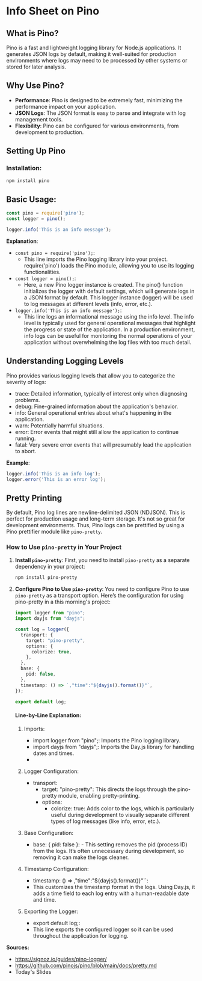 # Info Sheet on Pino

## What is Pino?

Pino is a fast and lightweight logging library for Node.js applications. It generates JSON logs by default, making it well-suited for production environments where logs may need to be processed by other systems or stored for later analysis.

## Why Use Pino?

- **Performance**: Pino is designed to be extremely fast, minimizing the performance impact on your application.
- **JSON Logs**: The JSON format is easy to parse and integrate with log management tools.
- **Flexibility**: Pino can be configured for various environments, from development to production.

## Setting Up Pino

### Installation:

```bash
npm install pino
```

## Basic Usage:
```typescript
const pino = require('pino');
const logger = pino();

logger.info('This is an info message');
```

**Explanation**:
- `const pino = require('pino');`:
     - This line imports the Pino logging library into your project. require('pino') loads the Pino module, allowing you to use its logging functionalities.
- `const logger = pino();`:
     - Here, a new Pino logger instance is created. The pino() function initializes the logger with default settings, which will generate logs in a JSON format by default. This logger instance (logger) will be used to log messages at different levels (info, error, etc.).
- `logger.info('This is an info message');`:
     - This line logs an informational message using the info level.  The info level is typically used for general operational messages that highlight the progress or state of the application. In a production environment, info logs can be useful for monitoring the normal operations of your application without overwhelming the log files with too much detail.

## Understanding Logging Levels
Pino provides various logging levels that allow you to categorize the severity of logs:

- trace: Detailed information, typically of interest only when diagnosing problems.
- debug: Fine-grained information about the application's behavior.
- info: General operational entries about what's happening in the application.
- warn: Potentially harmful situations.
- error: Error events that might still allow the application to continue running.
- fatal: Very severe error events that will presumably lead the application to abort.

**Example**:
```javascript
logger.info('This is an info log');
logger.error('This is an error log');
```

## Pretty Printing

By default, Pino log lines are newline-delimited JSON (NDJSON). This is perfect for production usage and long-term storage. It's not so great for development environments. Thus, Pino logs can be prettified by using a Pino prettifier module like `pino-pretty`.

### How to Use `pino-pretty` in Your Project

1. **Install `pino-pretty`**: First, you need to install `pino-pretty` as a separate dependency in your project:

   ```bash
   npm install pino-pretty
   ```
   
2. **Configure Pino to Use `pino-pretty`**: You need to configure Pino to use `pino-pretty` as a transport option. Here’s the configuration for using pino-pretty in a this morning's project:
    ```typescript
    import logger from "pino";
    import dayjs from "dayjs";
    
    const log = logger({
      transport: {
        target: "pino-pretty",
        options: {
          colorize: true,
        },
      },
      base: {
        pid: false,
      },
      timestamp: () => `,"time":"${dayjs().format()}"`,
    });
    
    export default log;

    ```

    #### Line-by-Line Explanation:
    1. Imports:
       - import logger from "pino";: Imports the Pino logging library.
       - import dayjs from "dayjs";: Imports the Day.js library for handling dates and times.
       - 
    2. Logger Configuration:
       - transport:
           - target: "pino-pretty": This directs the logs through the pino-pretty module, enabling pretty-printing.
           - options:
               - colorize: true: Adds color to the logs, which is particularly useful during development to visually separate different types of log messages (like info, error, etc.).
    
    3. Base Configuration:
       - base: { pid: false }:
             - This setting removes the pid (process ID) from the logs. It’s often unnecessary during development, so removing it can make the logs cleaner.
    
    4. Timestamp Configuration:
         - timestamp: () => ,"time":"${dayjs().format()}"``:
         - This customizes the timestamp format in the logs. Using Day.js, it adds a time field to each log entry with a human-readable date and time.
    
    5. Exporting the Logger:
         - export default log;:
         - This line exports the configured logger so it can be used throughout the application for logging.



**Sources:**
- https://signoz.io/guides/pino-logger/
- https://github.com/pinojs/pino/blob/main/docs/pretty.md
- Today's Slides
